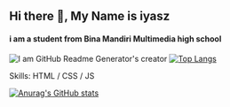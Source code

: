 ## Hi there 👋, My Name is iyasz
#### i am a student from Bina Mandiri Multimedia high school
![I am GitHub Readme Generator's creator](https://arturssmirnovs.github.io/github-profile-readme-generator/images/banner.png)
[![Top Langs](https://github-readme-stats.vercel.app/api/top-langs/?username=iyasz)](https://github.com/anuraghazra/github-readme-stats)


Skills: HTML / CSS / JS 

[![Anurag's GitHub stats](https://github-readme-stats.vercel.app/api?username=iyasz)](https://github.com/anuraghazra/github-readme-stats)
